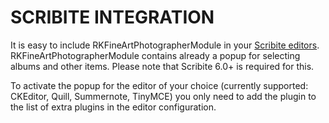# SCRIBITE INTEGRATION

It is easy to include RKFineArtPhotographerModule in your [Scribite editors](https://github.com/zikula-modules/Scribite/).
RKFineArtPhotographerModule contains already a popup for selecting albums and other items.
Please note that Scribite 6.0+ is required for this.

To activate the popup for the editor of your choice (currently supported: CKEditor, Quill, Summernote, TinyMCE)
you only need to add the plugin to the list of extra plugins in the editor configuration.
